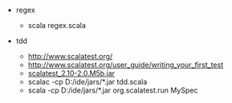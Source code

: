 - regex
	- scala regex.scala
	
- tdd
	- <http://www.scalatest.org/>
	- <http://www.scalatest.org/user_guide/writing_your_first_test>
	- [scalatest_2.10-2.0.M5b.jar](https://oss.sonatype.org/content/groups/public/org/scalatest/scalatest_2.10/2.0.M5b/scalatest_2.10-2.0.M5b.jar)
	- scalac -cp D:/ide/jars/*.jar tdd.scala
	- scala -cp D:/ide/jars/*.jar org.scalatest.run MySpec